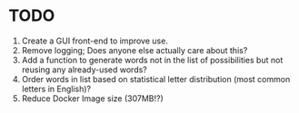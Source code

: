 # TODO

1. Create a GUI front-end to improve use.
2. Remove logging; Does anyone else actually care about this?
3. Add a function to generate words not in the list of possibilities but not reusing any already-used words?
4. Order words in list based on statistical letter distribution (most common letters in English)?
5. Reduce Docker Image size (307MB!?)